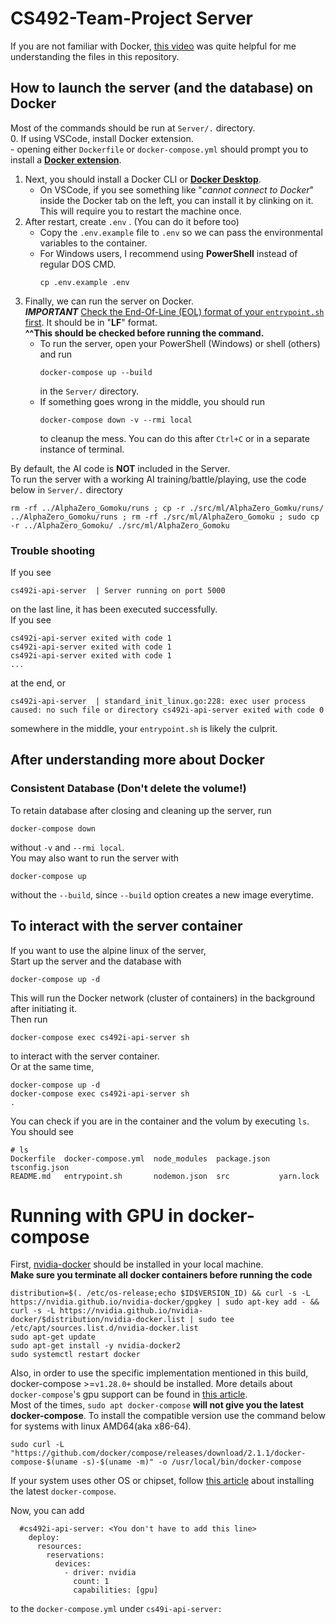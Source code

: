 # CS492-Team-Project Server  

If you are not familiar with Docker, [this video](https://www.youtube.com/watch?v=3c-iBn73dDE&t=7081s) was quite helpful for me understanding the files in this repository.  

## How to launch the server (and the database) on Docker  
Most of the commands should be run at `Server/.` directory.  
0. If using VSCode, install Docker extension.  
    - opening either `Dockerfile` or `docker-compose.yml` should prompt you to install a **[Docker extension](https://marketplace.visualstudio.com/items?itemName=ms-azuretools.vscode-docker)**.  
1. Next, you should install a Docker CLI or **[Docker Desktop](https://www.docker.com/products/docker-desktop)**.  
    - On VSCode, if you see something like "*cannot connect to Docker*" inside the Docker tab on the left, you can install it by clinking on it.  
    This will require you to restart the machine once.  
2. After restart, create `.env` . (You can do it before too)
    - Copy the `.env.example` file to `.env` so we can pass the environmental variables to the container.  
    - For Windows users, I recommend using **PowerShell** instead of regular DOS CMD.  
        ```
        cp .env.example .env
        ```
3. Finally, we can run the server on Docker.  
***IMPORTANT*** [Check the End-Of-Line (EOL) format of your `entrypoint.sh` first](https://github.com/jirheee/CS492-Team-Project/issues/8#issuecomment-960514476).  It should be in "**LF**" format.  
**^^This should be checked before running the command.**  
    - To run the server, open your PowerShell (Windows) or shell (others) and run  
        ```
        docker-compose up --build
        ```
        in the `Server/` directory.
    - If something goes wrong in the middle, you should run
        ```
        docker-compose down -v --rmi local
        ```
        to cleanup the mess. You can do this after `Ctrl+C` or in a separate instance of terminal.  

By default, the AI code is **NOT** included in the Server.  
To run the server with a working AI training/battle/playing, use the code below in `Server/.` directory
```
rm -rf ../AlphaZero_Gomoku/runs ; cp -r ./src/ml/AlphaZero_Gomku/runs/ ../AlphaZero_Gomoku/runs ; rm -rf ./src/ml/AlphaZero_Gomoku ; sudo cp -r ../AlphaZero_Gomoku/ ./src/ml/AlphaZero_Gomoku
```

### Trouble shooting
If you see 
```
cs492i-api-server  | Server running on port 5000
```
on the last line, it has been executed successfully.  
If you see 
```
cs492i-api-server exited with code 1
cs492i-api-server exited with code 1
cs492i-api-server exited with code 1
...
```
at the end, or 
```
cs492i-api-server  | standard_init_linux.go:228: exec user process caused: no such file or directory cs492i-api-server exited with code 0
```
somewhere in the middle, your `entrypoint.sh` is likely the culprit.

## After understanding more about Docker  

### Consistent Database (Don't delete the volume!)  
To retain database after closing and cleaning up the server, run
```
docker-compose down
```
without `-v` and `--rmi local`.  
You may also want to run the server with
```
docker-compose up
```
without the `--build`, since `--build` option creates a new image everytime.  
  
## To interact with the server container
If you want to use the alpine linux of the server,  
Start up the server and the database with
```
docker-compose up -d
```
This will run the Docker network (cluster of containers) in the background after initiating it.  
Then run
```
docker-compose exec cs492i-api-server sh
```
to interact with the server container.  
Or at the same time,
```
docker-compose up -d
docker-compose exec cs492i-api-server sh
.
```
You can check if you are in the container and the volum by executing `ls`. You should see
```
# ls
Dockerfile  docker-compose.yml  node_modules  package.json  tsconfig.json
README.md   entrypoint.sh       nodemon.json  src           yarn.lock
```
# Running with GPU in docker-compose
First, [nvidia-docker](https://docs.nvidia.com/datacenter/cloud-native/container-toolkit/install-guide.html#docker) should be installed in your local machine.  
**Make sure you terminate all docker containers before running the code**  
``` 
distribution=$(. /etc/os-release;echo $ID$VERSION_ID) && curl -s -L https://nvidia.github.io/nvidia-docker/gpgkey | sudo apt-key add - && curl -s -L https://nvidia.github.io/nvidia-docker/$distribution/nvidia-docker.list | sudo tee /etc/apt/sources.list.d/nvidia-docker.list
sudo apt-get update
sudo apt-get install -y nvidia-docker2
sudo systemctl restart docker
```
Also, in order to use the specific implementation mentioned in this build, docker-compose >=`v1.28.0+` should be installed. More details about `docker-compose`'s gpu support can be found in [this article](https://docs.docker.com/compose/gpu-support/).  
Most of the times, `sudo apt docker-compose` **will not give you the latest docker-compose**. To install the compatible version use the command below for systems with linux AMD64(aka x86-64).  

``` 
sudo curl -L "https://github.com/docker/compose/releases/download/2.1.1/docker-compose-$(uname -s)-$(uname -m)" -o /usr/local/bin/docker-compose 
```  

If your system uses other OS or chipset, follow [this article](https://docs.docker.com/compose/install/) about installing the latest `docker-compose`.

Now, you can add 
```
  #cs492i-api-server: <You don't have to add this line>
    deploy:
      resources:
        reservations:
          devices:
            - driver: nvidia
              count: 1
              capabilities: [gpu]
```
to the `docker-compose.yml` under `cs49i-api-server:`